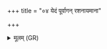 +++
title = "०४ येदं पूर्वागन् रशनायमाना"

+++
<details><summary>मूलम् (GR)</summary>

येदं पूर्वागन् रशनायमाना  
प्रजाम् अस्यै द्रविणं चेह दत्त्वा । +++(Bhatt. datvā)+++  
तां वहन्त्व् अगतस्याभि पन्थां  
विराड् इयं सुप्रजा अत्य् अजैषीत् ॥
</details>